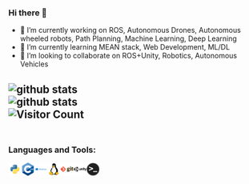 ### Hi there 👋

<!--
**hardik01shah/hardik01shah** is a ✨ _special_ ✨ repository because its `README.md` (this file) appears on your GitHub profile.
-->
- 🔭 I’m currently working on ROS, Autonomous Drones, Autonomous wheeled robots, Path Planning, Machine Learning, Deep Learning 
- 🌱 I’m currently learning MEAN stack, Web Development, ML/DL
- 👯 I’m looking to collaborate on ROS+Unity, Robotics, Autonomous Vehicles

![github stats](https://github-readme-stats.vercel.app/api?show_icons=true&username=hardik01shah)<br/>
![github stats](https://github-readme-stats.vercel.app/api/top-langs/?layout=compact&username=hardik01shah)<br/>
![Visitor Count](https://profile-counter.glitch.me/hardik01shah/count.svg)<br/>
<br/>
---
### Languages and Tools:

<img align="left" alt="Python" width="26px" src="https://raw.githubusercontent.com/github/explore/80688e429a7d4ef2fca1e82350fe8e3517d3494d/topics/python/python.png" />
<img align="left" alt="C++" width="26px" src="https://raw.githubusercontent.com/github/explore/80688e429a7d4ef2fca1e82350fe8e3517d3494d/topics/cpp/cpp.png" />
<img align="left" alt="Windows" width="26px" src="https://raw.githubusercontent.com/github/explore/80688e429a7d4ef2fca1e82350fe8e3517d3494d/topics/windows/windows.png" />
<img align="left" alt="Linux" width="26px" src="https://raw.githubusercontent.com/github/explore/80688e429a7d4ef2fca1e82350fe8e3517d3494d/topics/linux/linux.png" />
<img align="left" alt="Git" width="26px" src="https://raw.githubusercontent.com/github/explore/80688e429a7d4ef2fca1e82350fe8e3517d3494d/topics/git/git.png" />
<img align="left" alt="Unity" width="26px" src="https://raw.githubusercontent.com/github/explore/78df643247d429f6cc873026c0622819ad797942/topics/unity/unity.png" />
<img align="left" alt="Terminal" width="26px" src="https://raw.githubusercontent.com/github/explore/80688e429a7d4ef2fca1e82350fe8e3517d3494d/topics/terminal/terminal.png" />

